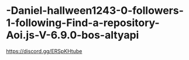 # -Daniel-hallween1243-0-followers-1-following-Find-a-repository-Aoi.js-V-6.9.0-bos-altyapi
https://discord.gg/ERSpKHtube
